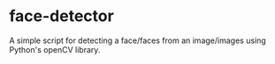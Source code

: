 # face-detector

A simple script for detecting a face/faces from an image/images using Python's openCV library.
